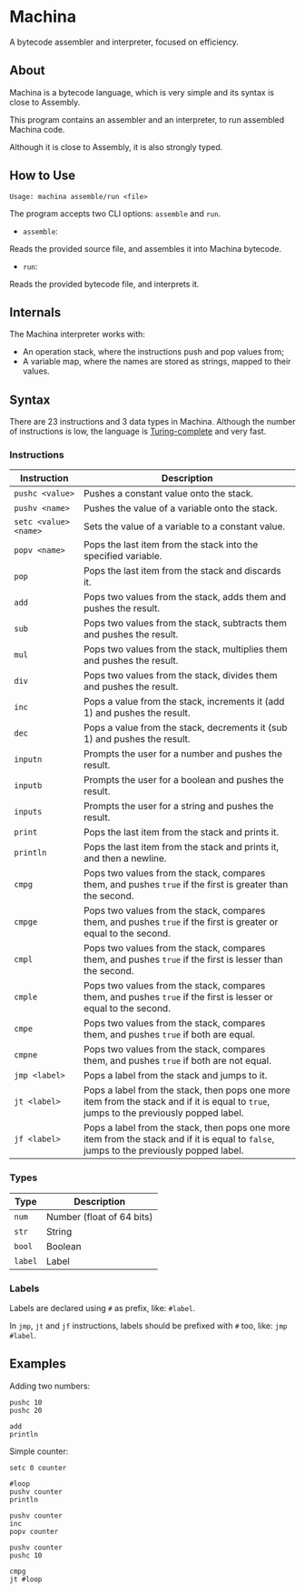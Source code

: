 # Machina

A bytecode assembler and interpreter, focused on efficiency.

## About

Machina is a bytecode language, which is very simple and its syntax is close to Assembly.

This program contains an assembler and an interpreter, to run assembled Machina code.

Although it is close to Assembly, it is also strongly typed.

## How to Use

```
Usage: machina assemble/run <file>
```

The program accepts two CLI options: `assemble` and `run`.

- `assemble`:

Reads the provided source file, and assembles it into Machina bytecode.

- `run`:

Reads the provided bytecode file, and interprets it.

## Internals

The Machina interpreter works with:

- An operation stack, where the instructions push and pop values from;
- A variable map, where the names are stored as strings, mapped to their values.

## Syntax

There are 23 instructions and 3 data types in Machina. Although the number of instructions is low, the language is [Turing-complete](https://en.wikipedia.org/wiki/Turing_completeness) and very fast.

### Instructions

Instruction|Description
---|---
`pushc <value>`|Pushes a constant value onto the stack.
`pushv <name>`|Pushes the value of a variable onto the stack.
`setc <value> <name>`|Sets the value of a variable to a constant value.
`popv <name>`|Pops the last item from the stack into the specified variable.
`pop`|Pops the last item from the stack and discards it.
`add`|Pops two values from the stack, adds them and pushes the result.
`sub`|Pops two values from the stack, subtracts them and pushes the result.
`mul`|Pops two values from the stack, multiplies them and pushes the result.
`div`|Pops two values from the stack, divides them and pushes the result.
`inc`|Pops a value from the stack, increments it (add 1) and pushes the result.
`dec`|Pops a value from the stack, decrements it (sub 1) and pushes the result.
`inputn`|Prompts the user for a number and pushes the result.
`inputb`|Prompts the user for a boolean and pushes the result.
`inputs`|Prompts the user for a string and pushes the result.
`print`|Pops the last item from the stack and prints it.
`println`|Pops the last item from the stack and prints it, and then a newline.
`cmpg`|Pops two values from the stack, compares them, and pushes `true` if the first is greater than the second.
`cmpge`|Pops two values from the stack, compares them, and pushes `true` if the first is greater or equal to the second.
`cmpl`|Pops two values from the stack, compares them, and pushes `true` if the first is lesser than the second.
`cmple`|Pops two values from the stack, compares them, and pushes `true` if the first is lesser or equal to the second.
`cmpe`|Pops two values from the stack, compares them, and pushes `true` if both are equal.
`cmpne`|Pops two values from the stack, compares them, and pushes `true` if both are not equal.
`jmp <label>`|Pops a label from the stack and jumps to it.
`jt <label>`|Pops a label from the stack, then pops one more item from the stack and if it is equal to `true`, jumps to the previously popped label.
`jf <label>`|Pops a label from the stack, then pops one more item from the stack and if it is equal to `false`, jumps to the previously popped label.

### Types

Type|Description
---|---
`num`|Number (float of 64 bits)
`str`|String
`bool`|Boolean
`label`|Label

### Labels

Labels are declared using `#` as prefix, like: `#label`.

In `jmp`, `jt` and `jf` instructions, labels should be prefixed with `#` too, like: `jmp #label`.

## Examples

Adding two numbers:
```
pushc 10
pushc 20

add
println
```

Simple counter:
```
setc 0 counter

#loop
pushv counter
println

pushv counter
inc
popv counter

pushv counter
pushc 10

cmpg
jt #loop
```
